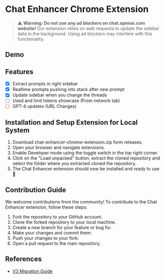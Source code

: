 # Chat Enhancer Chrome Extension

> ⚠️ **Warning: Do not use any ad blockers on chat.openai.com website!**
> Our extension relies on web requests to update the sidebar data in the background. Using ad blockers may interfere with this functionality.

## Demo

## Features

- [x] Extract prompts in right sidebar
- [x] Realtime prompts pushing into stack after new prompt
- [x] Update sidebar when you change the threads
- [ ] Used and limit tokens showcase (From network tab)
- [ ] GPT-4 updates (URL Changes)

## Installation and Setup Extension for Local System

1. Download chat-enhancer-chrome-extension.zip form releases.
2. Open your browser and navigate extensions.
3. Enable Developer mode using the toggle switch in the top right corner.
4. Click on the "Load unpacked" button, extract the cloned repository and select the folder where you extracted cloned the repository.
5. The Chat Enhancer extension should now be installed and ready to use 🥳

## Contribution Guide

We welcome contributions from the community! To contribute to the Chat Enhancer extension, follow these steps:

1. Fork the repository to your GitHub account.
2. Clone the forked repository to your local machine.
3. Create a new branch for your feature or bug fix:
4. Make your changes and commit them:
5. Push your changes to your fork:
6. Open a pull request to the main repository.

## References

- [V3 Migration Guide](https://developer.chrome.com/docs/extensions/develop/migrate)
